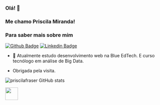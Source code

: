 ### Olá! 👋

### Me chamo Priscila Miranda!

### Para saber mais sobre mim

[![Github Badge](https://img.shields.io/badge/-Github-000?style=flat-square&logo=Github&logoColor=white&link=https://github.com/priscilafraser)](https://github.com/priscilafraser)       [![Linkedin Badge](https://img.shields.io/badge/-LinkedIn-blue?style=flat-square&logo=Linkedin&logoColor=white&link=https://www.linkedin.com/in/priscila-miranda-95a60b4a/)](https://www.linkedin.com/in/priscila-miranda-95a60b4a/)


- 🔭 Atualmente estudo desenvolvimento web na Blue EdTech. E curso tecnólogo em análise de Big Data.

- Obrigada pela visita.
<!--
**priscilafraser/priscilafraser** is a ✨ _special_ ✨ repository because its `README.md` (this file) appears on your GitHub profile.

Here are some ideas to get you started:

- 🔭 I’m currently working on ...
- 🌱 I’m currently learning ...
- 👯 I’m looking to collaborate on ...
- 🤔 I’m looking for help with ...
- 💬 Ask me about ...
- 📫 How to reach me: ...
- 😄 Pronouns: ...
- ⚡ Fun fact: ...
-->

![priscilafraser GitHub stats](https://github-readme-stats.vercel.app/api?username=priscilafraser&theme=nightowl&show_icons=true)




<img src=https://github.com/TheDudeThatCode/TheDudeThatCode/blob/master/Assets/Developer.gif width="40">
